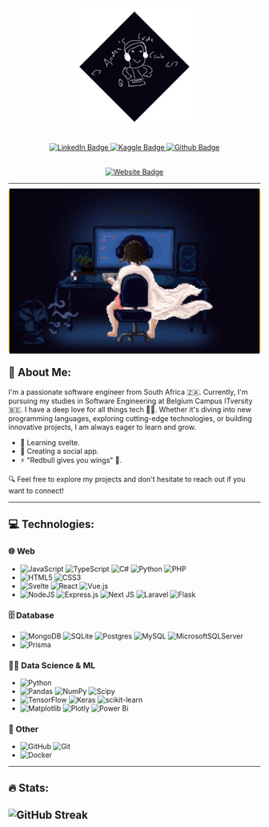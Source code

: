 <div align="center" style="width: 100%; display: flex; flex-direction: column; align-items: center; gap: 2rem">
    <img src="./assets/andre-code-club.svg" alt="Andre Code Club" style="width: 15rem;">
    <div id="badges">
        <a href="https://www.linkedin.com/in/andre-burger-sen/">
            <img src="https://img.shields.io/badge/LinkedIn-blue?style=for-the-badge&logo=linkedin&logoColor=white" alt="LinkedIn Badge"/>        
        </a>
        <a href="https://www.kaggle.com/andebxdee">
            <img src="https://img.shields.io/badge/Kaggle-%2300beff.svg?style=for-the-badge&logo=Kaggle&logoColor=white" alt="Kaggle Badge"/>
        </a>        
        <a href="https://github.com/andreburg">
            <img src="https://img.shields.io/badge/GitHub-%23040b17?style=for-the-badge&logo=Github&logoColor=white" alt="Github Badge"/>
        </a>
    </div>
    <a href="https://andreburg-dev.onrender.com/">
        <img src="https://img.shields.io/badge/Website-white?style=for-the-badge&logoColor=black" alt="Website Badge"/>
    </a>
</div>

---

<div display="flex" style="display: flex; justify-content: center; align-items: center; background-color: #080412; padding: 1rem; gap: 5rem; position: relative; border: 2px solid #f5da42">
    <div align="center" style="z-index: 1; padding-bottom: 15rem; text-align: center">
        <p>
            hi there 👋🥸
        </p>
    </div>
    <img src="./assets/andre-emote.gif" style="position: absolute; z-index: 0;"/>
</div>

## 👦 About Me:

I'm a passionate software engineer from South Africa 🇿🇦. Currently, I'm pursuing my studies in Software Engineering at Belgium Campus ITversity 🇧🇪. I have a deep love for all things tech 👨‍💻. Whether it's diving into new programming languages, exploring cutting-edge technologies, or building innovative projects, I am always eager to learn and grow.

- 🌱 Learning svelte.
- 👷 Creating a social app.
- ⚡ "Redbull gives you wings" 💸.

🔍 Feel free to explore my projects and don't hesitate to reach out if you want to connect!

---

## 💻 Technologies:

### 🌐 Web

- ![JavaScript](https://img.shields.io/badge/javascript-%23323330.svg?style=for-the-badge&logo=javascript&logoColor=%23F7DF1E) ![TypeScript](https://img.shields.io/badge/typescript-%23007ACC.svg?style=for-the-badge&logo=typescript&logoColor=white) ![C#](https://img.shields.io/badge/c%23-%23239120.svg?style=for-the-badge&logo=csharp&logoColor=white) ![Python](https://img.shields.io/badge/python-3670A0?style=for-the-badge&logo=python&logoColor=ffdd54) ![PHP](https://img.shields.io/badge/php-%23777BB4.svg?style=for-the-badge&logo=php&logoColor=white)
- ![HTML5](https://img.shields.io/badge/html5-%23E34F26.svg?style=for-the-badge&logo=html5&logoColor=white) ![CSS3](https://img.shields.io/badge/css3-%231572B6.svg?style=for-the-badge&logo=css3&logoColor=white)
- ![Svelte](https://img.shields.io/badge/svelte-%23f1413d.svg?style=for-the-badge&logo=svelte&logoColor=white) ![React](https://img.shields.io/badge/react-%2320232a.svg?style=for-the-badge&logo=react&logoColor=%2361DAFB) ![Vue.js](https://img.shields.io/badge/vue.js-%2335495e.svg?style=for-the-badge&logo=vuedotjs&logoColor=%234FC08D)
- ![NodeJS](https://img.shields.io/badge/node.js-6DA55F?style=for-the-badge&logo=node.js&logoColor=white) ![Express.js](https://img.shields.io/badge/express.js-%23404d59.svg?style=for-the-badge&logo=express&logoColor=%2361DAFB) ![Next JS](https://img.shields.io/badge/Next-black?style=for-the-badge&logo=next.js&logoColor=white) ![Laravel](https://img.shields.io/badge/laravel-%23FF2D20.svg?style=for-the-badge&logo=laravel&logoColor=white) ![Flask](https://img.shields.io/badge/flask-%23000.svg?style=for-the-badge&logo=flask&logoColor=white)

### 🗄️ Database

- ![MongoDB](https://img.shields.io/badge/MongoDB-%234ea94b.svg?style=for-the-badge&logo=mongodb&logoColor=white) ![SQLite](https://img.shields.io/badge/sqlite-%2307405e.svg?style=for-the-badge&logo=sqlite&logoColor=white) ![Postgres](https://img.shields.io/badge/postgres-%23316192.svg?style=for-the-badge&logo=postgresql&logoColor=white) ![MySQL](https://img.shields.io/badge/mysql-4479A1.svg?style=for-the-badge&logo=mysql&logoColor=white) ![MicrosoftSQLServer](https://img.shields.io/badge/Microsoft%20SQL%20Server-CC2927?style=for-the-badge&logo=microsoft%20sql%20server&logoColor=white)
- ![Prisma](https://img.shields.io/badge/Prisma-3982CE?style=for-the-badge&logo=Prisma&logoColor=white)

### 🦾🤖 Data Science & ML

- ![Python](https://img.shields.io/badge/python-3670A0?style=for-the-badge&logo=python&logoColor=ffdd54)
- ![Pandas](https://img.shields.io/badge/pandas-%23150458.svg?style=for-the-badge&logo=pandas&logoColor=white) ![NumPy](https://img.shields.io/badge/numpy-%23013243.svg?style=for-the-badge&logo=numpy&logoColor=white) ![Scipy](https://img.shields.io/badge/SciPy-%230C55A5.svg?style=for-the-badge&logo=scipy&logoColor=%white)
- ![TensorFlow](https://img.shields.io/badge/TensorFlow-%23FF6F00.svg?style=for-the-badge&logo=TensorFlow&logoColor=white) ![Keras](https://img.shields.io/badge/Keras-%23D00000.svg?style=for-the-badge&logo=Keras&logoColor=white) ![scikit-learn](https://img.shields.io/badge/scikit--learn-%23F7931E.svg?style=for-the-badge&logo=scikit-learn&logoColor=white)
- ![Matplotlib](https://img.shields.io/badge/Matplotlib-%23ffffff.svg?style=for-the-badge&logo=Matplotlib&logoColor=black) ![Plotly](https://img.shields.io/badge/Plotly-%233F4F75.svg?style=for-the-badge&logo=plotly&logoColor=white) ![Power Bi](https://img.shields.io/badge/power_bi-F2C811?style=for-the-badge&logo=powerbi&logoColor=black)

### 🔑 Other

- ![GitHub](https://img.shields.io/badge/github-%23121011.svg?style=for-the-badge&logo=github&logoColor=white) ![Git](https://img.shields.io/badge/git-%23F05033.svg?style=for-the-badge&logo=git&logoColor=white)
- ![Docker](https://img.shields.io/badge/docker-%230db7ed.svg?style=for-the-badge&logo=docker&logoColor=white)

---

## 🔥 Stats:

## ![GitHub Streak](https://github-readme-streak-stats.herokuapp.com?user=andreburg&theme=dark&border_radius=2)
